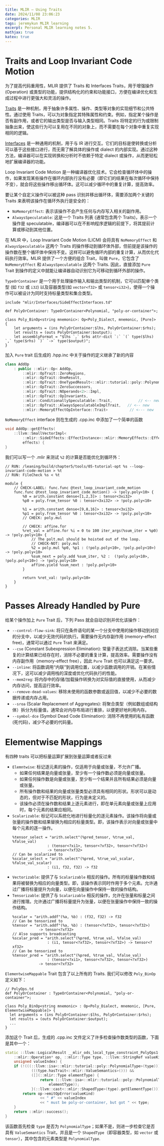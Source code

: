 ```yaml
---
title: MLIR — Using Traits
date: 2024/11/08 23:06:23
categories: MLIR
tags: jeremykun MLIR learning
excerpt: Personal MLIR learning notes 5.
mathjax: true
katex: true
---
```

# Traits and Loop Invariant Code Motion

为了提高代码重用性，MLIR 提供了 Traits 和 Interfaces Traits，用于增强操作 (Operation) 或类型的功能，提供结构化的约束和功能接口，方便在编译优化和生成过程中进行更强大和灵活的操作。

[Traits](https://mlir.llvm.org/docs/Traits/) 是一种机制，用于抽象许多属性、操作、类型等对象的实现细节和公共特性。通过使用 Traits，可以为对象指定其特殊属性和约束。例如，指定某个操作是否有副作用，或者它的输出类型是否与输入类型相同。Traits 将特定的行为或限制抽象出来，使这些行为可以复用在不同的对象上，而不需要在每个对象中重复实现相同的逻辑。

[Interfaces](https://mlir.llvm.org/docs/Interfaces/) 是一种通用的机制，用于与 IR 进行交互。它们的目标是使转换或分析可以基于这些接口进行，而无需了解具体的操作或 dialect 的内部实现。通过这种方法，编译器可以在实现转换和分析时不依赖于特定 dialect 或操作，从而更轻松地扩展编译器的功能。

Loop Invariant Code Motion 是一种编译器优化技术。它会检查循环体中的操作，如果发现某些操作在循环内部执行没有必要（即它们的结果在每次循环中保持不变），就会将这些操作移出循环体。这可以减少循环中的重复计算，提高效率。

要让某个自定义操作可以被这种 pass 识别并移出循环体，需要添加两个关键的 Traits 来表明该操作在循环外执行是安全的：

- `NoMemoryEffect`: 表示该操作不会产生任何与内存写入相关的副作用。
- `AlwaysSpeculatable`: 这是一个 Traits 列表 (通常包含两个 Traits)，表示一个操作是 speculatable，编译器可以在不影响程序逻辑的前提下，将其提前计算或移动到其他位置。

在 MLIR 中，Loop Invariant Code Motion (LICM) 会将具有 `NoMemoryEffect` 和 `AlwaysSpeculatable` 这两个 Traits 的操作移动到循环体外部，但前提是该操作的操作数在整个循环体中保持不变。这样可以避免循环内部的重复计算，从而优化代码执行效率。MLIR 提供了一个方便的组合 Trait，叫做 `Pure`，它包含了 `NoMemoryEffect` 和 `AlwaysSpeculatable` 这两个 Traits. 因此，直接添加 `Pure` Trait 到操作的定义中就能让编译器自动识别它为可移动到循环外部的操作。

`TypeOrContainer` 是一个用于处理操作输入和输出类型的机制，它可以匹配单个类型 (如 `f32` 或 `i32`) 以及容器类型(如 `vector<f32>` 或 `tensor<i32>`)，使得一个操作可以被设计为同时支持标量类型和集合类型。

```
include "mlir/Interfaces/SideEffectInterfaces.td"

def PolyOrContainer: TypeOrContainer<Polynomial, "poly-or-container">;

class Poly_BinOp<string mnemonic>: Op<Poly_Dialect, mnemonic, [Pure]> {
    let arguments = (ins PolyOrContainer:$lhs, PolyOrContainer:$rhs);
    let results = (outs PolyOrContainer:$output);
    let assemblyFormat = "$lhs `,` $rhs attr-dict `:` `(` type($lhs) `,` type($rhs) `)` `->` type($output)";
}
```

加入 `Pure` trait 后生成的 .hpp.inc 中关于操作的定义继承了新的内容

```cpp
class AddOp
    : public ::mlir::Op< AddOp,
        ::mlir::OpTrait::ZeroRegions,
        ::mlir::OpTrait::OneResult,
        ::mlir::OpTrait::OneTypedResult<::mlir::tutorial::poly::PolynomialType>::Impl,
        ::mlir::OpTrait::ZeroSuccessors,
        ::mlir::OpTrait::NOperands<2>::Impl,
        ::mlir::OpTrait::OpInvariants,
        ::mlir::ConditionallySpeculatable::Trait,            // <-- new
        ::mlir::OpTrait::AlwaysSpeculatableImplTrait,   // <-- new
        ::mlir::MemoryEffectOpInterface::Trait>          // <--- new
```

`NoMemoryEffect` interface 则在生成的 .cpp.inc 中添加了一个简单的函数

```cpp
void AddOp::getEffects(
    ::llvm::SmallVectorImpl<
        ::mlir::SideEffects::EffectInstance<::mlir::MemoryEffects::Effect>>&
        effects) {
}
```

我们可以写一个 .mlir 来测试 `%2` 的计算是否能优化到循环外：

```mlir
// RUN: /leaning/build/chapter5/tools/05-tutorial-opt %s --loop-invariant-code-motion > %t
// RUN: FileCheck %s < %t

module {
    // CHECK-LABEL: func.func @test_loop_invariant_code_motion
    func.func @test_loop_invariant_code_motion() -> !poly.poly<10> {
        %0 = arith.constant dense<[1,2,3]> : tensor<3xi32>
        %p0 = poly.from_tensor %0 : tensor<3xi32> -> !poly.poly<10>

        %1 = arith.constant dense<[9,8,16]> : tensor<3xi32>
        %p1 = poly.from_tensor %0 : tensor<3xi32> -> !poly.poly<10>
        // CHECK: poly.mul

        // CHECK: affine.for
        %ret_val = affine.for %i = 0 to 100 iter_args(%sum_iter = %p0) -> !poly.poly<10> {
            // The polt.mul should be hoisted out of the loop.
            // CHECK-NOT: poly.mul
            %2 = poly.mul %p0, %p1 : (!poly.poly<10>, !poly.poly<10>) -> !poly.poly<10>
            %sum_next = poly.add %sum_iter, %2 :  (!poly.poly<10>, !poly.poly<10>) -> !poly.poly<10>
            affine.yield %sum_next : !poly.poly<10>
        }

        return %ret_val: !poly.poly<10>
    }
}
```

# Passes Already Handled by Pure

给某个操作加上 `Pure` Trait 后，下列 Pass 就会自动识别并优化该操作：

* `--control-flow-sink`: 将只在条件语句的某一个分支中使用的操作移动到对应的分支中，以减少无效代码的执行。需要操作无内存副作用 (memory-effect free)，通常可以通过 `Pure` Trait 来满足。
* `--cse` (Constant Subexpression Elimination): 常量子表达式消除。当某些重复的计算结果已经存在时，消除不必要的重复计算，提高效率。需要操作没有内存副作用（memory-effect free），因此 `Pure` Trait 也可以满足这一要求。
* `--inline`: 将函数调用“内联”到调用位置，以减少函数调用的开销。在某些情况下，这可以减少调用栈的深度或优化代码执行的性能。
* `--mem2reg`: 将内存中的存储/加载操作转换为对实际值的直接使用，从而减少内存访问，提高运行效率。
* `--remove-dead-values`: 移除未使用的函数参数或返回值，以减少不必要的数据传递或内存占用。
* `--sroa`  (Scalar Replacement of Aggregates): 将聚合类型（例如数组或结构体）拆分为标量值，通常会对内存布局进行重排，以便更好地利用内存。
* `--symbol-dce`  (Symbol Dead Code Elimination): 消除不再使用的私有函数 (死代码)，减少不必要的代码量。

# Elementwise Mappings

有四种 traits 可以把标量运算扩展到张量运算或者反过来

- `Elemntwise`: 标记逐元素的操作，仅适用于向量或张量，不允许广播。
  * 如果任何结果是向量或张量，至少有一个操作数必须是向量或张量。
  * 如果任何操作数是向量或张量，至少有一个结果并且所有结果必须是向量或张量。
  * 所有操作数和结果的向量或张量类型必须具有相同的形状。形状可以是动态的，但对于不匹配的形状，行为是未定义的。
  * 该操作必须在操作数和结果上逐元素进行，即在单元素向量或张量上应用时，每个元素的结果应相同。
- `Scalarizable`: 标记可以系统化地进行标量化的逐元素操作。该操作将向量或张量的操作数和结果替换为相应的标量类型。即，该操作表示对向量或张量中每个元素的逐一操作。
  ```mlir
  %tensor_select = "arith.select"(%pred_tensor, %true_val, %false_val)
                  : (tensor<?xi1>, tensor<?xf32>, tensor<?xf32>)
                  -> tensor<?xf32>
  // Can be scalarized to
  %scalar_select = "arith.select"(%pred, %true_val_scalar, %false_val_scalar)
                  : (i1, f32, f32) -> f32

  ```
- `Vectorizable`: 提供了与 `Scalarizable` 相反的操作。所有的标量操作数和结果将被替换为相应的向量类型。即，该操作表示同时作用于多个元素。允许通过广播将标量提升为向量，以便在向量操作中保持一致的操作结构。
- `Tensorizable`: 提供了与 `Scalarizable` 相反的操作，允许在张量和标量之间进行推理。允许通过广播将标量提升为张量，以便在张量操作中保持一致的操作结构。
  ```mlir
  %scalar = "arith.addf"(%a, %b) : (f32, f32) -> f32
  // Can be tensorized to
  %tensor = "arith.addf"(%a, %b) : (tensor<?xf32>, tensor<?xf32>)
              -> tensor<?xf32>
  // Also supports broadcasting
  %scalar_pred = "arith.select"(%pred, %true_val, %false_val)
                  : (i1, tensor<?xf32>, tensor<?xf32>) -> tensor<?xf32>
  // Can be tensorized to
  %tensor_pred = "arith.select"(%pred, %true_val, %false_val)
                  : (tensor<?xi1>, tensor<?xf32>, tensor<?xf32>)
              -> tensor<?xf32>
  ```

`ElementwiseMappable` Trait 包含了以上所有的 Traits. 我们可以修改 `Poly_BinOp` 定义如下：

```
// PolyOps.td
def PolyOrContainer : TypeOrContainer<Polynomial, "poly-or-container">;

class Poly_BinOp<string mnemonic> : Op<Poly_Dialect, mnemonic, [Pure, ElementwiseMappable]> {
  let arguments = (ins PolyOrContainer:$lhs, PolyOrContainer:$rhs);
  let results = (outs PolyOrContainer:$output);
  ...
}
```

添加这个 Trait 后，生成的 .cpp.inc 文件定义了许多检查操作数类型的函数，下面是其中一个：

```cpp
static ::llvm::LogicalResult __mlir_ods_local_type_constraint_PolyOps1(
    ::mlir::Operation* op, ::mlir::Type type, ::llvm::StringRef valueKind,
    unsigned valueIndex) {
    if (!(((::llvm::isa<::mlir::tutorial::poly::PolynomialType>(type))) ||
            (((type.hasTrait<::mlir::ValueSemantics>())) &&
            ([](::mlir::Type elementType) {
                return (::llvm::isa<::mlir::tutorial::poly::PolynomialType>(
                    elementType));
            }(::llvm::cast<::mlir::ShapedType>(type).getElementType()))))) {
        return op->emitOpError(valueKind)
                << " #" << valueIndex
                << " must be poly-or-container, but got " << type;
    }
    return ::mlir::success();
}
```

该函数首先检查 `type` 是否为 `PolynomialType`；如果不是，则进一步检查它是否具有 `ValueSemantics` Trait，并且是一个 `ShapedType`（即容器类型，如 `vector` 或 `tensor`），其中包含的元素类型是 `PolynomialType`.
